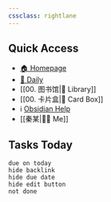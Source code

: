```yaml
---
cssclass: rightlane
---
```


## Quick Access
- [🏠 Homepage](obsidian://advanced-uri?filepath=40%2520-%2520Obsidian%252F%25E4%25B8%25BB%25E9%25A1%25B5%252F00.%2520%25E4%25B8%25BB%25E9%25A1%25B5.md&viewmode=preview)
- [📅 Daily](obsidian://advanced-uri?daily=true)
- [[00. 图书馆|📖 Library]]
- [[00. 卡片盒|🎴 Card Box]]
- ℹ️ [Obsidian Help](https://help.obsidian.md/Start+here)
- [[秦某|👩🏻 Me]]

## Tasks Today
```tasks
due on today
hide backlink
hide due date
hide edit button
not done
```